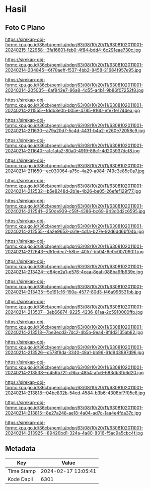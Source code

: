 # Hasil

## Foto C Plano

https://sirekap-obj-formc.kpu.go.id/36cb/pemilu/pdpr/63/08/10/20/11/6308102011001-20240215-122958--3fa16601-feb0-4f84-bdd4-6c291eae730c.jpg

https://sirekap-obj-formc.kpu.go.id/36cb/pemilu/pdpr/63/08/10/20/11/6308102011001-20240214-204845--6f70aeff-f537-4bb2-8458-21684f957e95.jpg

https://sirekap-obj-formc.kpu.go.id/36cb/pemilu/pdpr/63/08/10/20/11/6308102011001-20240214-205035--6af842e7-96a8-4d55-a4b1-9b86f07252f8.jpg

https://sirekap-obj-formc.kpu.go.id/36cb/pemilu/pdpr/63/08/10/20/11/6308102011001-20240214-211555--fddb3e0b-b05e-4785-8160-efe7fe1744ea.jpg

https://sirekap-obj-formc.kpu.go.id/36cb/pemilu/pdpr/63/08/10/20/11/6308102011001-20240214-211630--a79a20d7-5c4d-4431-b4a2-e260e72058c9.jpg

https://sirekap-obj-formc.kpu.go.id/36cb/pemilu/pdpr/63/08/10/20/11/6308102011001-20240214-211640--a1c1afa2-80a0-4919-88c1-4d205937dcf8.jpg

https://sirekap-obj-formc.kpu.go.id/36cb/pemilu/pdpr/63/08/10/20/11/6308102011001-20240214-211650--ec030064-a75c-4a29-a084-749c3e85c0a7.jpg

https://sirekap-obj-formc.kpu.go.id/36cb/pemilu/pdpr/63/08/10/20/11/6308102011001-20240214-212532--b5e8248d-2b1e-4b26-be05-26efef129f77.jpg

https://sirekap-obj-formc.kpu.go.id/36cb/pemilu/pdpr/63/08/10/20/11/6308102011001-20240214-212541--250de939-c58f-4386-bc69-943d0d2c6595.jpg

https://sirekap-obj-formc.kpu.go.id/36cb/pemilu/pdpr/63/08/10/20/11/6308102011001-20240214-212555--4a2e9653-c61e-4d1a-b27e-92d6dd6bf04b.jpg

https://sirekap-obj-formc.kpu.go.id/36cb/pemilu/pdpr/63/08/10/20/11/6308102011001-20240214-212643--d51edec7-58be-4057-bb04-6e0c007090ff.jpg

https://sirekap-obj-formc.kpu.go.id/36cb/pemilu/pdpr/63/08/10/20/11/6308102011001-20240214-213424--c84ce2a1-e576-4caa-8eaf-088ba9fb939c.jpg

https://sirekap-obj-formc.kpu.go.id/36cb/pemilu/pdpr/63/08/10/20/11/6308102011001-20240214-213435--5e191c16-190a-4577-80d3-f46a996531bb.jpg

https://sirekap-obj-formc.kpu.go.id/36cb/pemilu/pdpr/63/08/10/20/11/6308102011001-20240214-213507--3eb66874-9225-4236-81aa-2c5910000ffb.jpg

https://sirekap-obj-formc.kpu.go.id/36cb/pemilu/pdpr/63/08/10/20/11/6308102011001-20240214-213518--7be3ecd3-7dc2-4b5a-9ea4-8f4d3135ab82.jpg

https://sirekap-obj-formc.kpu.go.id/36cb/pemilu/pdpr/63/08/10/20/11/6308102011001-20240214-213526--c578f9da-3340-48a1-bb96-61d943897d96.jpg

https://sirekap-obj-formc.kpu.go.id/36cb/pemilu/pdpr/63/08/10/20/11/6308102011001-20240214-213538--c456b72f-c9ba-4854-afc6-683db3fb6d20.jpg

https://sirekap-obj-formc.kpu.go.id/36cb/pemilu/pdpr/63/08/10/20/11/6308102011001-20240214-213818--04be832b-54cd-4584-b3b6-4308bf7f05e8.jpg

https://sirekap-obj-formc.kpu.go.id/36cb/pemilu/pdpr/63/08/10/20/11/6308102011001-20240214-213815--8e27a248-ae18-4a04-ad7c-1aa4e4fda37c.jpg

https://sirekap-obj-formc.kpu.go.id/36cb/pemilu/pdpr/63/08/10/20/11/6308102011001-20240214-213925--89420bd1-324a-4a80-8316-f5ac9a5cbc4f.jpg


## Metadata

| Key        | Value               |
| ---------- | ------------------- |
| Time Stamp | 2024-02-17 13:05:41 |
| Kode Dapil | 6301                |



